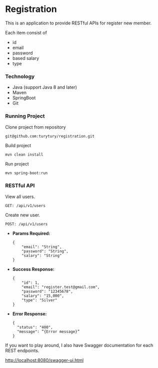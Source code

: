 Registration
================
This is an application to provide RESTful APIs for register new member.

Each item consist of
* id
* email
* password
* based salary
* type

### Technology
- Java (support Java 8 and later)
- Maven
- SpringBoot
- Git

### Running Project
Clone project from repository
```
git@github.com:turytury/registration.git
```
Build project
```
mvn clean install
```
Run project
```bash
mvn spring-boot:run
```

### RESTful API
View all users.
```
GET: /api/v1/users
```

Create new user.
```
POST: /api/v1/users
```

* **Params Required:**

    ```
    {
        "email": "String",
        "password": "String",
        "salary": "String"
    }
    ```

* **Success Response:**

    ```
    {
        "id": 1,
        "email": "register.test@gmail.com",
        "password": "12345678",
        "salary": "15,000",
        "type": "Silver"
    }
    ```

* **Error Response:**

    ```
    {
      "status": "400",
      "message": ”{Error message}”
    }
    ```


If you want to play around, I also have Swagger documentation for each REST endpoints.

[http://localhost:8080/swagger-ui.html](http://localhost:8080/swagger-ui.html)
